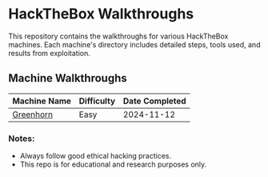# HackTheBox Walkthroughs

This repository contains the walkthroughs for various HackTheBox machines. Each machine's directory includes detailed steps, tools used, and results from exploitation.

## Machine Walkthroughs

| Machine Name | Difficulty | Date Completed |
|--------------|------------|----------------|
| [Greenhorn](greenhorn.htb) | Easy       | 2024-11-12 |



### Notes:
- Always follow good ethical hacking practices.
- This repo is for educational and research purposes only.
